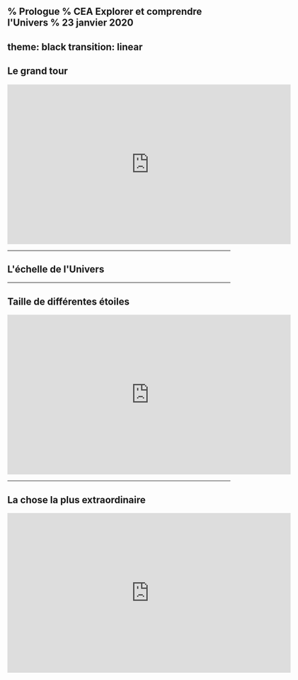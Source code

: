 % Prologue
% CEA Explorer et comprendre l'Univers
% 23 janvier 2020
---
theme: black
transition: linear
---


## Le grand tour

<iframe width="640" height="360"
src="https://www.youtube.com/embed/0fKBhvDjuy0?feature=player_detailpage"
frameborder="0" allowfullscreen></iframe>

---

## L'échelle de l'Univers


---

## Taille de différentes étoiles

<iframe width="640" height="360"
src="https://www.youtube.com/embed/XE0aAZE0kp4?rel=0" frameborder="0"
allowfullscreen></iframe>

---

## La chose la plus extraordinaire

<iframe width="640" height="360"
src="https://www.youtube.com/embed/9D05ej8u-gU?feature=player_embedded"
frameborder="0" allowfullscreen></iframe>
